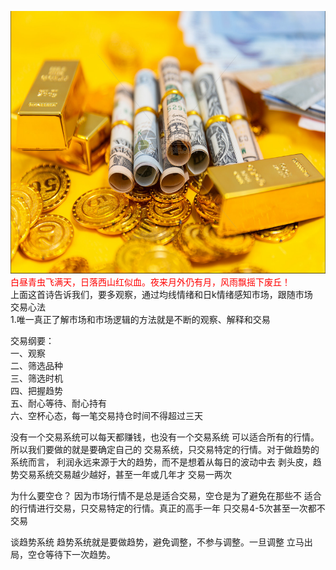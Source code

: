 <img src="images/gold.PNG" style="height:420px;width:100%;"></img>
<font color="red">白昼青虫飞满天，日落西山红似血。夜来月外仍有月，风雨飘摇下废丘！</font>  
上面这首诗告诉我们，要多观察，通过均线情绪和日k情绪感知市场，跟随市场  
交易心法  
1.唯一真正了解市场和市场逻辑的方法就是不断的观察、解释和交易  

交易纲要：  
一、观察  
二、筛选品种  
三、筛选时机  
四、把握趋势  
五、耐心等待、耐心持有  
六、空杯心态，每一笔交易持仓时间不得超过三天

没有一个交易系统可以每天都赚钱，也没有一个交易系统
可以适合所有的行情。所以我们要做的就是要确定自己的
交易系统，只交易特定的行情。对于做趋势的系统而言，
利润永远来源于大的趋势，而不是想着从每日的波动中去
剥头皮，趋势交易系统交易越少越好，甚至一年或几年才
交易一两次

为什么要空仓？
因为市场行情不是总是适合交易，空仓是为了避免在那些不
适合的行情进行交易，只交易特定的行情。真正的高手一年
只交易4-5次甚至一次都不交易

谈趋势系统
趋势系统就是要做趋势，避免调整，不参与调整。一旦调整
立马出局，空仓等待下一次趋势。